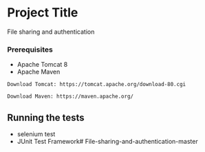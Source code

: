 # Project Title

File sharing and authentication

### Prerequisites

* Apache Tomcat 8
* Apache Maven
 
```
Download Tomcat: https://tomcat.apache.org/download-80.cgi

Download Maven: https://maven.apache.org/
```

## Running the tests

* selenium test 
* JUnit Test Framework# File-sharing-and-authentication-master
